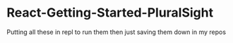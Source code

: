 # React-Getting-Started-PluralSight

Putting all these in repl to run them then just saving them down in my repos
